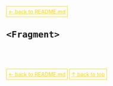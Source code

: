 <a href='../../README.md' id='top' style='border: 1px solid gold; padding: 5px; color: gold'>← back to README.md</a>

# `<Fragment>`

<br/>
<br/>
<br/>

<a href='../../README.md' id='top' style='border: 1px solid gold; padding: 5px; color: gold'>← back to README.md</a>
<a href='#top' style='border: 1px solid gold; padding: 5px; color: gold'>↑ back to top</a>
